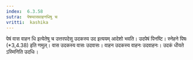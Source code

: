 ```yaml
---
index:  6.3.58
sutra:  पेषम्वासवाहनधिषु च
vritti:  kashika 
---
```


पेषं वास वाहन धि इत्येतेषु च उत्तरपदेसु उदकस्य उद इत्ययम् आदेशो भवति। उदपेषं पिनष्टि। स्नेहने पिषः (*3,4.38) इति णमुल्। वास उदकस्य वासः उदवासः। वाहन उदकस्य वाहनः उदवाहनः। उदकं धीयते ऽस्मिनिति उदधिः।

